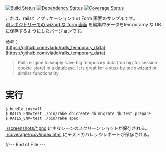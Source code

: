 
[![Build Status](https://travis-ci.org/katoy/rails4-form-after-wizard-with_temporary.svg?branch=master)](https://travis-ci.org/katoy/rails4-form-after-wizard-with_temporary)
[![Dependency Status](https://gemnasium.com/katoy/rails4-form-after-wizard-with_temporary.png)](https://gemnasium.com/katoy/rails4-form-after-wizard-with_temporary)
[![Coverage Status](https://coveralls.io/repos/katoy/rails4-form-after-wizard-with_temporary/badge.png?branch=master)](https://coveralls.io/r/katoy/rails4-form-after-wizard-with_temporary?branch=master)

これは、rails4 アプリケーションでの Form 画面のサンプルです。  
[別レポジトリーでの wizard な form 画面](https://github.com/katoy/rails4-form-after-wizard) を編集中データをtemporaroy な DB に保存するようにしたバージョンです。  

参考：  
[https://github.com/vlado/rails_temporary_data](https://github.com/vlado/rails_temporary_data)  
> Rails engine to simply save big temporary data (too big for session cookie store) in a database. It is great for a step-by-step wizard or similar functionality.  

#
# 実行

    $ bundle install
	$ RAILS_ENV=test ./bin/rake db:create db:migrate db:test:prepare
	$ RAILS_ENV=test ./bin/rake spec

[./screenshots/*.png](./screenshots/) に主なシーンのスクリーンショットが保存される。  
[./coverage/rcov/index.html](./coverage/rcov/index.html) にテストカバレッジレポートが保存される。  


//--- End of File ---
